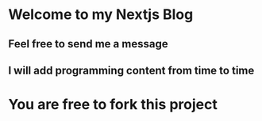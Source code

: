 # Welcome to my Nextjs Blog

## Feel free to send me a message

## I will add programming content from time to time

# You are free to fork this project
